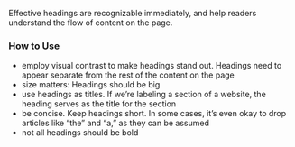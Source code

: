 Effective headings are recognizable immediately, and help readers understand the flow of content on the page.

### How to Use
- employ visual contrast to make headings stand out. Headings need to appear separate from the rest of the content on the page
- size matters: Headings should be big
- use headings as titles. If we’re labeling a section of a website, the heading serves as the title for the section
- be concise. Keep headings short. In some cases, it’s even okay to drop articles like “the” and “a,” as they can be assumed
- not all headings should be bold


